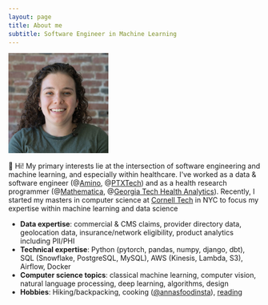 ```yaml
---
layout: page
title: About me
subtitle: Software Engineer in Machine Learning
---
```


<img src="/assets/img/avatar-icon.jpg" width="200" height="200" class="center"/>

👋 Hi! My primary interests lie at the intersection of software engineering and machine learning, and especially within healthcare. I've worked as a data & software engineer (@[Amino](https://partners.amino.com/), @[PTXTech](https://ptxtech.com/)) and as a health research programmer (@[Mathematica](https://www.mathematica.org/), @[Georgia Tech Health Analytics](https://www.healthanalytics.gatech.edu/)). Recently, I started my masters in computer science at [Cornell Tech](https://www.tech.cornell.edu) in NYC to focus my expertise within machine learning and data science

* **Data expertise**: commercial & CMS claims, provider directory data, geolocation data, insurance/network eligibility, product analytics including PII/PHI
* **Technical expertise**: Python (pytorch, pandas, numpy, django, dbt), SQL (Snowflake, PostgreSQL, MySQL), AWS (Kinesis, Lambda, S3), Airflow, Docker
* **Computer science topics**: classical machine learning, computer vision, natural language processing, deep learning, algorithms, design
* **Hobbies**: Hiking/backpacking, cooking ([@annasfoodinsta](https://instagram.com/annasfoodinsta)), [reading](https://www.goodreads.com/user/show/51207679-anna)